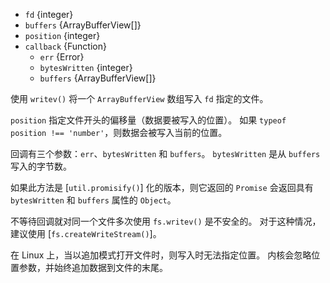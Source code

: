 <!-- YAML
added: v12.9.0
-->

* `fd` {integer}
* `buffers` {ArrayBufferView[]}
* `position` {integer}
* `callback` {Function}
  * `err` {Error}
  * `bytesWritten` {integer}
  * `buffers` {ArrayBufferView[]}

使用 `writev()` 将一个 `ArrayBufferView` 数组写入 `fd` 指定的文件。

`position` 指定文件开头的偏移量（数据要被写入的位置）。 
如果 `typeof position !== 'number'`，则数据会被写入当前的位置。 

回调有三个参数：`err`、`bytesWritten` 和 `buffers`。 
`bytesWritten` 是从 `buffers` 写入的字节数。

如果此方法是 [`util.promisify()`] 化的版本，则它返回的 `Promise` 会返回具有 `bytesWritten` 和 `buffers` 属性的 `Object`。

不等待回调就对同一个文件多次使用 `fs.writev()` 是不安全的。
对于这种情况，建议使用 [`fs.createWriteStream()`]。


在 Linux 上，当以追加模式打开文件时，则写入时无法指定位置。 
内核会忽略位置参数，并始终追加数据到文件的末尾。

